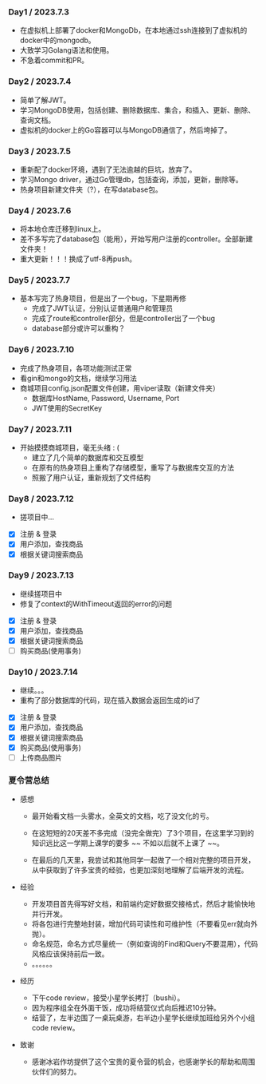 ### Day1 / 2023.7.3
+ 在虚拟机上部署了docker和MongoDb，在本地通过ssh连接到了虚拟机的docker中的mongodb。
+ 大致学习Golang语法和使用。
+ 不急着commit和PR。

### Day2 / 2023.7.4
+ 简单了解JWT。
+ 学习MongoDB使用，包括创建、删除数据库、集合，和插入、更新、删除、查询文档。
+ 虚拟机的docker上的Go容器可以与MongoDB通信了，然后垮掉了。

### Day3 / 2023.7.5
+ 重新配了docker环境，遇到了无法逾越的巨坑，放弃了。
+ 学习Mongo driver，通过Go管理db，包括查询，添加，更新，删除等。
+ 热身项目新建文件夹（?），在写database包。

### Day4 / 2023.7.6
+ 将本地仓库迁移到linux上。
+ 差不多写完了database包（能用），开始写用户注册的controller。全部新建文件夹！
+ 重大更新！！！换成了utf-8再push。

### Day5 / 2023.7.7
+ 基本写完了热身项目，但是出了一个bug，下星期再修
    - 完成了JWT认证，分别认证普通用户和管理员
    - 完成了route和controller部分，但是controller出了一个bug
    - database部分或许可以重构？

### Day6 / 2023.7.10
+ 完成了热身项目，各项功能测试正常
+ 看gin和mongo的文档，继续学习用法
+ 商城项目config.json配置文件创建，用viper读取（新建文件夹）
    - 数据库HostName, Password, Username, Port
    - JWT使用的SecretKey

### Day7 / 2023.7.11
+ 开始摸摸商城项目，毫无头绪 : (
    - 建立了几个简单的数据库和交互模型
    - 在原有的热身项目上重构了存储模型，重写了与数据库交互的方法
    - 照搬了用户认证，重新规划了文件结构

### Day8 / 2023.7.12
+ 搓项目中...

- [x] 注册 & 登录
- [x] 用户添加，查找商品
- [x] 根据关键词搜索商品

### Day9 / 2023.7.13
+ 继续搓项目中
+ 修复了context的WithTimeout返回的error的问题

- [x] 注册 & 登录
- [x] 用户添加，查找商品
- [x] 根据关键词搜索商品
- [ ] 购买商品(使用事务)  

### Day10 / 2023.7.14
+ 继续。。。
+ 重构了部分数据库的代码，现在插入数据会返回生成的id了

- [x] 注册 & 登录
- [x] 用户添加，查找商品
- [x] 根据关键词搜索商品
- [x] 购买商品(使用事务)  
- [ ] 上传商品图片

### 夏令营总结

+ 感想
  + 最开始看文档一头雾水，全英文的文档，吃了没文化的亏。 

  + 在这短短的20天差不多完成（没完全做完）了3个项目，在这里学习到的知识远比这一学期上课学的要多 ~~ 不如以后就不上课了 ~~。

  + 在最后的几天里，我尝试和其他同学一起做了一个相对完整的项目开发，从中获取到了许多宝贵的经验，也更加深刻地理解了后端开发的流程。

+ 经验
  + 开发项目首先得写好文档，和前端约定好数据交接格式，然后才能愉快地并行开发。
  + 将各包进行完整地封装，增加代码可读性和可维护性（不要看见err就向外抛）。
  + 命名规范，命名方式尽量统一（例如查询的Find和Query不要混用），代码风格应该保持前后一致。
  + 。。。。。。

+ 经历
  + 下午code review，接受小星学长拷打（bushi）。
  + 因为程序组全在外面干饭，成功将结营仪式向后推迟10分钟。
  + 结营了，左半边围了一桌玩桌游，右半边小星学长继续加班给另外个小组code review。

+ 致谢
  + 感谢冰岩作坊提供了这个宝贵的夏令营的机会，也感谢学长的帮助和周围伙伴们的努力。